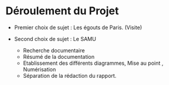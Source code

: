 Déroulement du Projet
==================

* Premier choix de sujet :  Les égouts de Paris. (Visite)

* Second choix de sujet : Le SAMU
  - Recherche documentaire
  - Résumé de la documentation
  - Etablissement des différents diagrammes, Mise au point , Numérisation
  - Séparation de la rédaction du rapport.
